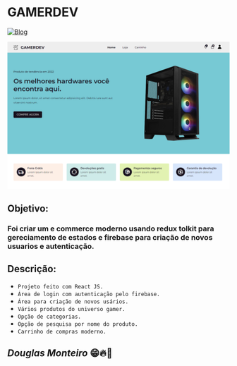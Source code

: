 # GAMERDEV

[![Blog](https://img.shields.io/website?label=deploy&style=for-the-badge&url=https://gamerdev.vercel.app/)](https://gamerdev.vercel.app/)

<p align="center">
  <img src="src/assets/preview/home.png">
</p>

## Objetivo:

### Foi criar um e commerce moderno usando redux tolkit para gereciamento de estados e firebase para criação de novos usuarios e autenticação.

## Descrição:

- `Projeto feito com React JS.`
- `Área de login com autenticação pelo firebase.`
- `Área para criação de novos usários.`
- `Vários produtos do universo gamer.`
- `Opção de categorias.`
- `Opção de pesquisa por nome do produto.`
- `Carrinho de compras moderno.`

## <i>Douglas Monteiro</i> 😁🔥🚀
